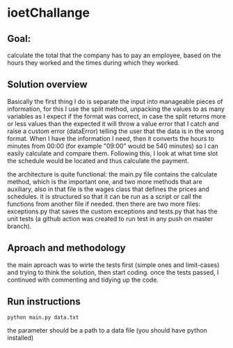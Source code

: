 # ioetChallange

## Goal:

calculate the total that the company has to pay an employee, based on the hours they worked and the times during which they worked.

## Solution overview

Basically the first thing I do is separate the input into manageable pieces of information, for this I use the split method, unpacking the values to as many variables as I expect if the format was correct, in case the split returns more or less values than the expected it will throw a value error that I catch and raise a custom error (dataError) telling the user that the data is in the wrong format. When I have the information I need, then it converts the hours to minutes from 00:00 (for example "09:00" would be 540 minutes) so I can easily calculate and compare them. Following this, I look at what time slot the schedule would be located and thus calculate the payment.

the architecture is quite functional: the main.py file contains the calculate method, which is the important one, and two more methods that are auxiliary, also in that file is the wages class that defines the prices and schedules. it is structured so that it can be run as a script or call the functions from another file if needed.
then there are two more files: exceptions.py that saves the custom exceptions and tests.py that has the unit tests (a github action was created to run test in any push on master branch).

## Aproach and methodology

the main aproach was to wirte the tests first (simple ones and limit-cases) and trying to think the solution, then start coding. once the tests passed, I continued with commenting and tidying up the code.

## Run instructions
```
python main.py data.txt
```
the parameter should be a path to a data file
(you should have python installed)
